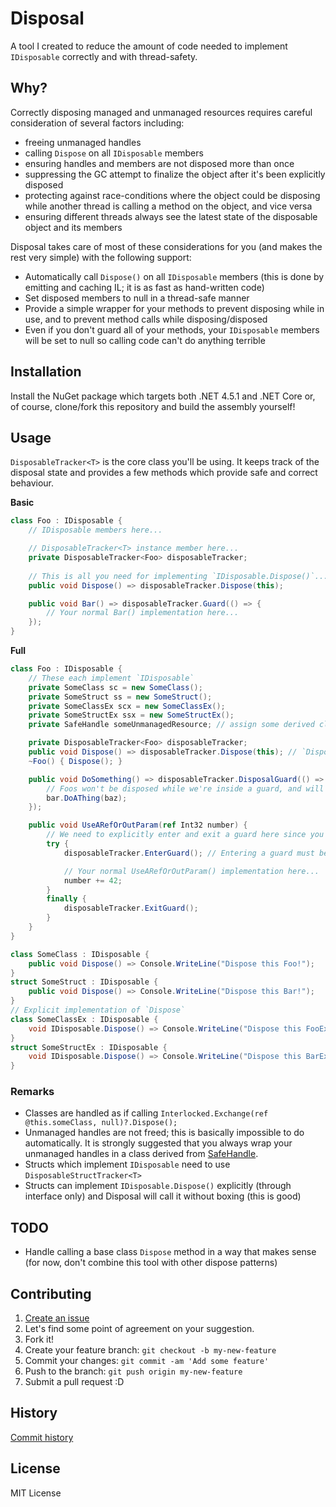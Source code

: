 # Disposal

A tool I created to reduce the amount of code needed to implement `IDisposable` correctly and with thread-safety.

## Why?

Correctly disposing managed and unmanaged resources requires careful consideration of several factors including:

- freeing unmanaged handles
- calling `Dispose` on all `IDisposable` members
- ensuring handles and members are not disposed more than once
- suppressing the GC attempt to finalize the object after it's been explicitly disposed
- protecting against race-conditions where the object could be disposing while another thread is calling a method on the object, and vice versa
- ensuring different threads always see the latest state of the disposable object and its members

Disposal takes care of most of these considerations for you (and makes the rest very simple) with the following support:

- Automatically call `Dispose()` on all `IDisposable` members (this is done by emitting and caching IL; it is as fast as hand-written code)
- Set disposed members to null in a thread-safe manner
- Provide a simple wrapper for your methods to prevent disposing while in use, and to prevent method calls while disposing/disposed
- Even if you don't guard all of your methods, your `IDisposable` members will be set to null so calling code can't do anything terrible

## Installation

Install the NuGet package which targets both .NET 4.5.1 and .NET Core or, of course, clone/fork this repository and build the assembly yourself!

## Usage

`DisposableTracker<T>` is the core class you'll be using. It keeps track of the disposal state and provides a few methods which provide safe and correct behaviour.

**Basic**

```csharp
class Foo : IDisposable {
	// IDisposable members here...

	// DisposableTracker<T> instance member here...
	private DisposableTracker<Foo> disposableTracker;
	
	// This is all you need for implementing `IDisposable.Dispose()`...
	public void Dispose() => disposableTracker.Dispose(this);

	public void Bar() => disposableTracker.Guard(() => {
		// Your normal Bar() implementation here...
	});
}
```

**Full**

```csharp
class Foo : IDisposable {
	// These each implement `IDisposable`
	private SomeClass sc = new SomeClass();
	private SomeStruct ss = new SomeStruct();
	private SomeClassEx scx = new SomeClassEx();
	private SomeStructEx ssx = new SomeStructEx();
	private SafeHandle someUnmanagedResource; // assign some derived class instance which wraps your unmanaged resource

	private DisposableTracker<Foo> disposableTracker;
	public void Dispose() => disposableTracker.Dispose(this); // `Dispose` and assigns null to each member, then call `GC.SuppressFinailize()`
	~Foo() { Dispose(); }

	public void DoSomething() => disposableTracker.DisposalGuard(() => {
		// Foos won't be disposed while we're inside a guard, and will throw ObjectDisposedException if the object is disposed while trying to enter a guard
		bar.DoAThing(baz);
	});

	public void UseARefOrOutParam(ref Int32 number) {
		// We need to explicitly enter and exit a guard here since you can't close over ref/out parameters inside lambdas
		try {
			disposableTracker.EnterGuard(); // Entering a guard must be inside the `try` block to correctly track use 

			// Your normal UseARefOrOutParam() implementation here...
			number += 42;
		}
		finally {
			disposableTracker.ExitGuard();
		}
	}
}

class SomeClass : IDisposable {
	public void Dispose() => Console.WriteLine("Dispose this Foo!");
}
struct SomeStruct : IDisposable {
	public void Dispose() => Console.WriteLine("Dispose this Bar!");
}
// Explicit implementation of `Dispose`
class SomeClassEx : IDisposable {
	void IDisposable.Dispose() => Console.WriteLine("Dispose this FooEx through IDisposable!");
}
struct SomeStructEx : IDisposable {
	void IDisposable.Dispose() => Console.WriteLine("Dispose this BarEx through IDisposable!");
}
```

### Remarks

- Classes are handled as if calling `Interlocked.Exchange(ref @this.someClass, null)?.Dispose();`
- Unmanaged handles are not freed; this is basically impossible to do automatically. It is strongly suggested that you always wrap your unmanaged handles in a class derived from [SafeHandle](https://msdn.microsoft.com/en-us/library/system.runtime.interopservices.safehandle(v=vs.110).aspx).
- Structs which implement `IDisposable` need to use `DisposableStructTracker<T>`
- Structs can implement `IDisposable.Dispose()` explicitly (through interface only) and Disposal will call it without boxing (this is good)

## TODO

- Handle calling a base class `Dispose` method in a way that makes sense (for now, don't combine this tool with other dispose patterns)

## Contributing

1. [Create an issue](https://github.com/NickStrupat/Disposal/issues/new)
2. Let's find some point of agreement on your suggestion.
3. Fork it!
4. Create your feature branch: `git checkout -b my-new-feature`
5. Commit your changes: `git commit -am 'Add some feature'`
6. Push to the branch: `git push origin my-new-feature`
7. Submit a pull request :D

## History

[Commit history](https://github.com/NickStrupat/Disposal/commits/master)

## License

MIT License
